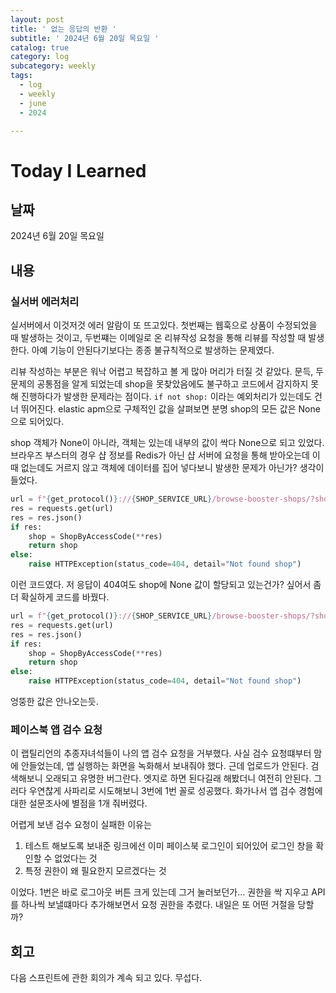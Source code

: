 ```yaml
---
layout: post
title: ' 없는 응답의 반환 '
subtitle: ' 2024년 6월 20일 목요일 '
catalog: true
category: log
subcategory: weekly
tags:
  - log
  - weekly
  - june
  - 2024

---
```


# Today I Learned

## 날짜

2024년 6월 20일 목요일

## 내용

### 실서버 에러처리

실서버에서 이것저것 에러 알람이 또 뜨고있다. 첫번째는 웹훅으로 상품이 수정되었을 때 발생하는 것이고, 두번쨰는 이메일로 온 리뷰작성 요청을 통해 리뷰를 작성할 때 발생한다. 아예 기능이 안된다기보다는 종종 불규칙적으로 발생하는 문제였다.

리뷰 작성하는 부분은 워낙 어렵고 복잡하고 볼 게 많아 머리가 터질 것 같았다. 문득, 두 문제의 공통점을 알게 되었는데 shop을 못찾았음에도 불구하고 코드에서 감지하지 못해 진행하다가 발생한 문제라는 점이다. `if not shop:` 이라는 예외처리가 있는데도 건너 뛰어진다. elastic apm으로 구체적인 값을 살펴보면 분명 shop의 모든 값은 None으로 되어있다.

 shop 객체가 None이 아니라, 객체는 있는데 내부의 값이 싹다 None으로 되고 있었다. 브라우즈 부스터의 경우 샵 정보를 Redis가 아닌 샵 서버에 요청을 통해 받아오는데 이때 없는데도 거르지 않고 객체에 데이터를 집어 넣다보니 발생한 문제가 아닌가? 생각이 들었다.

```python
url = f"{get_protocol()}://{SHOP_SERVICE_URL}/browse-booster-shops/?shop_access_code={shop_access_code}"
res = requests.get(url)
res = res.json()
if res:
	shop = ShopByAccessCode(**res)
	return shop
else:
	raise HTTPException(status_code=404, detail="Not found shop")
```

이런 코드였다. 저 응답이 404여도 shop에 None 값이 할당되고 있는건가? 싶어서 좀 더 확실하게 코드를 바꿨다.

```python
url = f"{get_protocol()}://{SHOP_SERVICE_URL}/browse-booster-shops/?shop_access_code={shop_access_code}"
res = requests.get(url)
res = res.json()
if res:
	shop = ShopByAccessCode(**res)
	return shop
else:
	raise HTTPException(status_code=404, detail="Not found shop")
```

엉뚱한 값은 안나오는듯.

### 페이스북 앱 검수 요청

 이 랩틸리언의 추종자녀석들이 나의 앱 검수 요청을 거부했다. 사실 검수 요청떄부터 맘에 안들었는데, 앱 실행하는 화면을 녹화해서 보내줘야 했다. 근데 업로드가 안된다. 검색해보니 오래되고 유명한 버그란다. 엣지로 하면 된다길래 해봤더니 여전히 안된다. 그러다 우연찮게 사파리로 시도해보니 3번에 1번 꼴로 성공했다. 화가나서 앱 검수 경험에 대한 설문조사에 별점을 1개 줘버렸다.

 어렵게 보낸 검수 요청이 실패한 이유는

1. 테스트 해보도록 보내준 링크에선 이미 페이스북 로그인이 되어있어 로그인 창을 확인할 수 없었다는 것
2. 특정 권한이 왜 필요한지 모르겠다는 것

이었다. 1번은 바로 로그아웃 버튼 크게 있는데 그거 눌러보던가… 권한을 싹 지우고 API를 하나씩 보낼떄마다 추가해보면서 요청 권한을 추렸다. 내일은 또 어떤 거절을 당할까?

## 회고

다음 스프린트에 관한 회의가 계속 되고 있다. 무섭다.